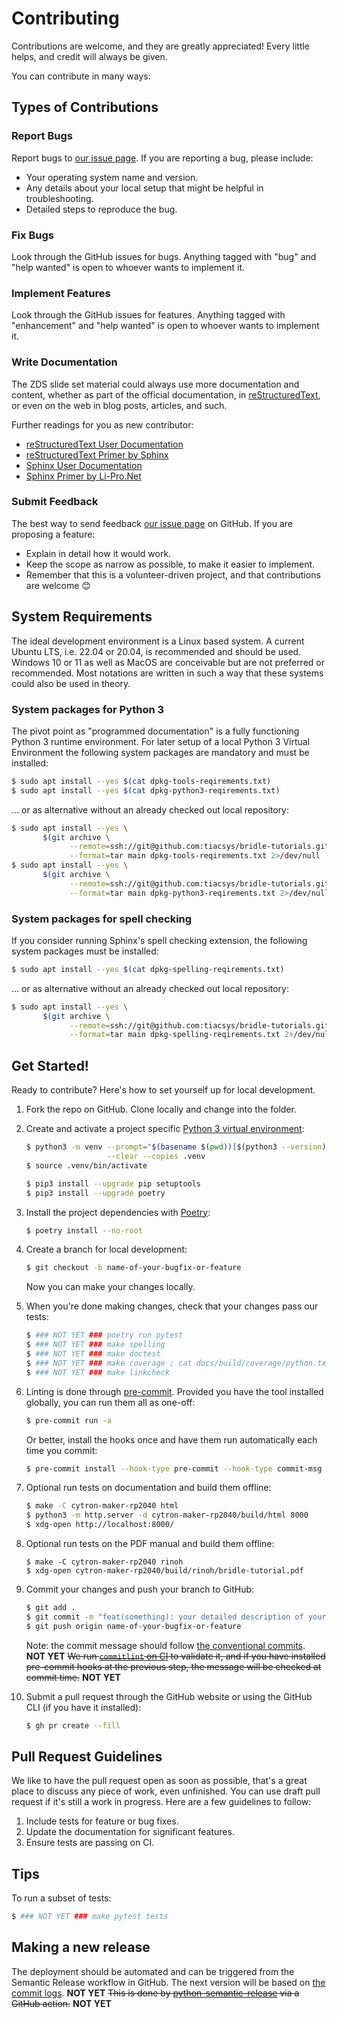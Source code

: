 # Contributing

Contributions are welcome, and they are greatly appreciated! Every little
helps, and credit will always be given.

You can contribute in many ways:

## Types of Contributions

### Report Bugs

Report bugs to [our issue page][gh-issues]. If you are reporting a bug, please
include:

- Your operating system name and version.
- Any details about your local setup that might be helpful in troubleshooting.
- Detailed steps to reproduce the bug.

### Fix Bugs

Look through the GitHub issues for bugs. Anything tagged with "bug" and "help
wanted" is open to whoever wants to implement it.

### Implement Features

Look through the GitHub issues for features. Anything tagged with
"enhancement" and "help wanted" is open to whoever wants to implement it.

### Write Documentation

The ZDS slide set material could always use more documentation and content,
whether as part of the official documentation, in [reStructuredText][rst-doc],
or even on the web in blog posts, articles, and such.

Further readings for you as new contributor:

- [reStructuredText User Documentation][rst-doc]
- [reStructuredText Primer by Sphinx][rst-primer]
- [Sphinx User Documentation][sphinx-doc]
- [Sphinx Primer by Li-Pro.Net][sphinx-primer]

### Submit Feedback

The best way to send feedback [our issue page][gh-issues] on GitHub. If you
are proposing a feature:

- Explain in detail how it would work.
- Keep the scope as narrow as possible, to make it easier to implement.
- Remember that this is a volunteer-driven project, and that contributions are
  welcome 😊

## System Requirements

The ideal development environment is a Linux based system. A current Ubuntu
LTS, i.e. 22.04 or 20.04, is recommended and should be used. Windows 10 or 11
as well as MacOS are conceivable but are not preferred or recommended. Most
notations are written in such a way that these systems could also be used in
theory.

### System packages for Python 3

The pivot point as "programmed documentation" is a fully functioning Python 3
runtime environment. For later setup of a local Python 3 Virtual Environment
the following system packages are mandatory and must be installed:

```bash
$ sudo apt install --yes $(cat dpkg-tools-reqirements.txt)
$ sudo apt install --yes $(cat dpkg-python3-reqirements.txt)
```

… or as alternative without an already checked out local repository:

```bash
$ sudo apt install --yes \
       $(git archive \
             --remote=ssh://git@github.com:tiacsys/bridle-tutorials.git \
             --format=tar main dpkg-tools-reqirements.txt 2>/dev/null | tar xO)
$ sudo apt install --yes \
       $(git archive \
             --remote=ssh://git@github.com:tiacsys/bridle-tutorials.git \
             --format=tar main dpkg-python3-reqirements.txt 2>/dev/null | tar xO)
```

### System packages for spell checking

If you consider running Sphinx's spell checking extension, the following
system packages must be installed:

```bash
$ sudo apt install --yes $(cat dpkg-spelling-reqirements.txt)
```

… or as alternative without an already checked out local repository:

```bash
$ sudo apt install --yes \
       $(git archive \
             --remote=ssh://git@github.com:tiacsys/bridle-tutorials.git \
             --format=tar main dpkg-spelling-reqirements.txt 2>/dev/null | tar xO)
```

## Get Started!

Ready to contribute? Here's how to set yourself up for local development.

1. Fork the repo on GitHub. Clone locally and change into the folder.

1. Create and activate a project specific
   [Python 3 virtual environment](https://docs.python.org/3/library/venv.html):

   ```bash
   $ python3 -m venv --prompt="$(basename $(pwd))[$(python3 --version)]" \
                     --clear --copies .venv
   $ source .venv/bin/activate

   $ pip3 install --upgrade pip setuptools
   $ pip3 install --upgrade poetry
   ```

1. Install the project dependencies with [Poetry](https://python-poetry.org):

   ```bash
   $ poetry install --no-root
   ```

1. Create a branch for local development:

   ```bash
   $ git checkout -b name-of-your-bugfix-or-feature
   ```

   Now you can make your changes locally.

1. When you're done making changes, check that your changes pass our tests:

   ```bash
   $ ### NOT YET ### poetry run pytest
   $ ### NOT YET ### make spelling
   $ ### NOT YET ### make doctest
   $ ### NOT YET ### make coverage ; cat docs/build/coverage/python.txt
   $ ### NOT YET ### make linkcheck
   ```

1. Linting is done through [pre-commit](https://pre-commit.com). Provided you
   have the tool installed globally, you can run them all as one-off:

   ```bash
   $ pre-commit run -a
   ```

   Or better, install the hooks once and have them run automatically each time
   you commit:

   ```bash
   $ pre-commit install --hook-type pre-commit --hook-type commit-msg
   ```

1. Optional run tests on documentation and build them offline:

   ```bash
   $ make -C cytron-maker-rp2040 html
   $ python3 -m http.server -d cytron-maker-rp2040/build/html 8000
   $ xdg-open http://localhost:8000/
   ```

1. Optional run tests on the PDF manual and build them offline:

   ```
   $ make -C cytron-maker-rp2040 rinoh
   $ xdg-open cytron-maker-rp2040/build/rinoh/bridle-tutorial.pdf
   ```

1. Commit your changes and push your branch to GitHub:

   ```bash
   $ git add .
   $ git commit -m "feat(something): your detailed description of your changes"
   $ git push origin name-of-your-bugfix-or-feature
   ```

   Note: the commit message should follow
   [the conventional commits](https://www.conventionalcommits.org). **NOT
   YET** ~~We run
   [`commitlint` on CI](https://github.com/wagoid/commitlint-github-action) to
   validate it, and if you have installed pre-commit hooks at the previous
   step, the message will be checked at commit time.~~ **NOT YET**

1. Submit a pull request through the GitHub website or using the GitHub CLI
   (if you have it installed):

   ```bash
   $ gh pr create --fill
   ```

## Pull Request Guidelines

We like to have the pull request open as soon as possible, that's a great
place to discuss any piece of work, even unfinished. You can use draft pull
request if it's still a work in progress. Here are a few guidelines to follow:

1. Include tests for feature or bug fixes.
1. Update the documentation for significant features.
1. Ensure tests are passing on CI.

## Tips

To run a subset of tests:

```bash
$ ### NOT YET ### make pytest tests
```

## Making a new release

The deployment should be automated and can be triggered from the Semantic
Release workflow in GitHub. The next version will be based on
[the commit logs](https://python-semantic-release.readthedocs.io/en/latest/commit-log-parsing.html#commit-log-parsing).
**NOT YET** ~~This is done by
[python-semantic-release](https://python-semantic-release.readthedocs.io/en/latest/index.html)
via a GitHub action.~~ **NOT YET**

[gh-issues]: https://github.com/tiacsys/bridle-tutorials/issues
[rst-doc]: https://docutils.sourceforge.io/rst.html
[rst-primer]: https://www.sphinx-doc.org/en/master/usage/restructuredtext
[sphinx-doc]: https://www.sphinx-doc.org/
[sphinx-primer]: https://lpn-doc-sphinx-primer.readthedocs.io/
